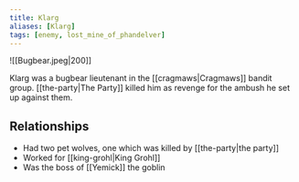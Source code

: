 ```yaml
---
title: Klarg
aliases: [Klarg]
tags: [enemy, lost_mine_of_phandelver]
---
```

![[Bugbear.jpeg|200]]

Klarg was a bugbear lieutenant in the [[cragmaws|Cragmaws]] bandit group. [[the-party|The Party]] killed him as revenge for the ambush he set up against them.

## Relationships
- Had two pet wolves, one which was killed by [[the-party|the party]]
- Worked for [[king-grohl|King Grohl]]
- Was the boss of [[Yemick]] the goblin